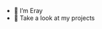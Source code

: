 - 👋 I’m Eray
- 👀 Take a look at my projects

<!---
eraydev/eraydev is a ✨ special ✨ repository because its `README.md` (this file) appears on your GitHub profile.
You can click the Preview link to take a look at your changes.
--->
